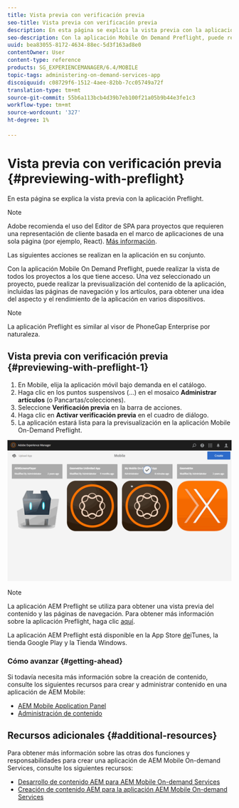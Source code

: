 ```yaml
---
title: Vista previa con verificación previa
seo-title: Vista previa con verificación previa
description: En esta página se explica la vista previa con la aplicación Preflight.
seo-description: Con la aplicación Mobile On Demand Preflight, puede realizar la vista de todos los proyectos a los que tiene acceso. Siga esta página para conocer más sobre esto.
uuid: bea83055-8172-4634-88ec-5d3f163ad8e0
contentOwner: User
content-type: reference
products: SG_EXPERIENCEMANAGER/6.4/MOBILE
topic-tags: administering-on-demand-services-app
discoiquuid: c08729f6-1512-4aee-82bb-7cc05749a72f
translation-type: tm+mt
source-git-commit: 55b6a113bcb4d39b7eb100f21a05b9b44e3fe1c3
workflow-type: tm+mt
source-wordcount: '327'
ht-degree: 1%

---
```



# Vista previa con verificación previa {#previewing-with-preflight}

En esta página se explica la vista previa con la aplicación Preflight.

>[!NOTE]
>
>Adobe recomienda el uso del Editor de SPA para proyectos que requieren una representación de cliente basada en el marco de aplicaciones de una sola página (por ejemplo, React). [Más información](/help/sites-developing/spa-overview.md).

Las siguientes acciones se realizan en la aplicación en su conjunto.

Con la aplicación Mobile On Demand Preflight, puede realizar la vista de todos los proyectos a los que tiene acceso. Una vez seleccionado un proyecto, puede realizar la previsualización del contenido de la aplicación, incluidas las páginas de navegación y los artículos, para obtener una idea del aspecto y el rendimiento de la aplicación en varios dispositivos.

>[!NOTE]
>
>La aplicación Preflight es similar al visor de PhoneGap Enterprise por naturaleza.

## Vista previa con verificación previa {#previewing-with-preflight-1}

1. En Mobile, elija la aplicación móvil bajo demanda en el catálogo.
1. Haga clic en los puntos suspensivos (...) en el mosaico **Administrar artículos** (o Pancartas/colecciones).
1. Seleccione **Verificación previa** en la barra de acciones.
1. Haga clic en **Activar verificación previa** en el cuadro de diálogo.
1. La aplicación estará lista para la previsualización en la aplicación Mobile On-Demand Preflight.

![chlimage_1-8](assets/chlimage_1-8.gif)

>[!NOTE]
>
>La aplicación AEM Preflight se utiliza para obtener una vista previa del contenido y las páginas de navegación. Para obtener más información sobre la aplicación Preflight, haga clic [aquí](https://helpx.adobe.com/digital-publishing-solution/help/preflight-app.html).
>
>La aplicación AEM Preflight está disponible en la App Store [de](https://itunes.apple.com/us/app/adobe-experience-manager-mobile/id1042687518?mt=8)iTunes, la tienda [](https://play.google.com/store/apps/details?id=com.adobe.dps.preflight&amp;hl=en)Google Play y la Tienda [](https://www.microsoft.com/en-us/store/p/adobe-experience-manager-mobile-preflight/9nblggh5wmxq)Windows.

### Cómo avanzar {#getting-ahead}

Si todavía necesita más información sobre la creación de contenido, consulte los siguientes recursos para crear y administrar contenido en una aplicación de AEM Mobile:

* [AEM Mobile Application Panel](/help/mobile/mobile-apps-ondemand-application-dashboard.md)
* [Administración de contenido](/help/mobile/mobile-apps-ondemand-manage-content-ondemand.md)

## Recursos adicionales {#additional-resources}

Para obtener más información sobre las otras dos funciones y responsabilidades para crear una aplicación de AEM Mobile On-demand Services, consulte los siguientes recursos:

* [Desarrollo de contenido AEM para AEM Mobile On-demand Services](/help/mobile/aem-mobile-on-demand.md)
* [Creación de contenido AEM para la aplicación AEM Mobile On-demand Services](/help/mobile/mobile-apps-ondemand.md)
